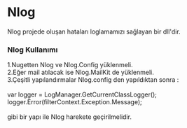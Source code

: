 # Nlog

Nlog projede oluşan hataları loglamamızı sağlayan bir dll'dir.

### Nlog Kullanımı

1.Nugetten Nlog ve Nlog.Config yüklenmeli.      <br>
2.Eğer mail atılacak ise Nlog.MailKit de yüklenmeli.  <br>
3.Çeşitli yapılandırmalar Nlog.config den yapıldıktan sonra :  <br><br>
            var logger = LogManager.GetCurrentClassLogger();  <br>
            logger.Error(filterContext.Exception.Message);  <br> <br>
  gibi bir yapı ile Nlog harekete geçirilmelidir.
